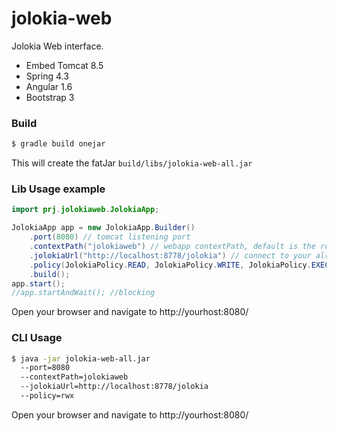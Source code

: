 # jolokia-web

Jolokia Web interface.
  - Embed Tomcat 8.5
  - Spring 4.3
  - Angular 1.6
  - Bootstrap 3

### Build
```sh
$ gradle build onejar
```
This will create the fatJar `build/libs/jolokia-web-all.jar`

### Lib Usage example
```java
import prj.jolokiaweb.JolokiaApp;

JolokiaApp app = new JolokiaApp.Builder()
    .port(8080) // tomcat listening port
    .contextPath("jolokiaweb") // webapp contextPath, default is the root path
    .jolokiaUrl("http://localhost:8778/jolokia") // connect to your already running jolokia-jvm-agent
    .policy(JolokiaPolicy.READ, JolokiaPolicy.WRITE, JolokiaPolicy.EXECUTE) // default is rwx
    .build();
app.start();
//app.startAndWait(); //blocking
```
Open your browser and navigate to http://yourhost:8080/
### CLI Usage
```sh
$ java -jar jolokia-web-all.jar
  --port=8080
  --contextPath=jolokiaweb
  --jolokiaUrl=http://localhost:8778/jolokia
  --policy=rwx
```
Open your browser and navigate to http://yourhost:8080/
